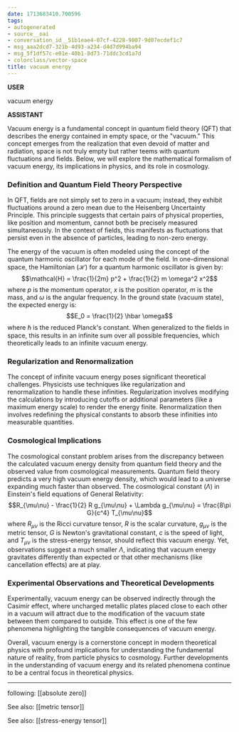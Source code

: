 ```yaml
---
date: 1713683410.700596
tags:
- autogenerated
- source__oai
- conversation_id__51b1eae4-07cf-4228-9807-9d07ecdef1c7
- msg_aaa2dcd7-321b-4d93-a234-d4d7d994ba94
- msg_5f1df57c-e01e-40b1-8d73-71ddc3cd1a7d
- colorclass/vector-space
title: vacuum energy
---
```


**USER**

vacuum energy


**ASSISTANT**

Vacuum energy is a fundamental concept in quantum field theory (QFT) that describes the energy contained in empty space, or the "vacuum." This concept emerges from the realization that even devoid of matter and radiation, space is not truly empty but rather teems with quantum fluctuations and fields. Below, we will explore the mathematical formalism of vacuum energy, its implications in physics, and its role in cosmology.

### Definition and Quantum Field Theory Perspective

In QFT, fields are not simply set to zero in a vacuum; instead, they exhibit fluctuations around a zero mean due to the Heisenberg Uncertainty Principle. This principle suggests that certain pairs of physical properties, like position and momentum, cannot both be precisely measured simultaneously. In the context of fields, this manifests as fluctuations that persist even in the absence of particles, leading to non-zero energy.

The energy of the vacuum is often modeled using the concept of the quantum harmonic oscillator for each mode of the field. In one-dimensional space, the Hamiltonian ($\mathcal{H}$) for a quantum harmonic oscillator is given by:
$$\mathcal{H} = \frac{1}{2m} p^2 + \frac{1}{2} m \omega^2 x^2$$
where $p$ is the momentum operator, $x$ is the position operator, $m$ is the mass, and $\omega$ is the angular frequency. In the ground state (vacuum state), the expected energy is:
$$E_0 = \frac{1}{2} \hbar \omega$$
where $\hbar$ is the reduced Planck's constant. When generalized to the fields in space, this results in an infinite sum over all possible frequencies, which theoretically leads to an infinite vacuum energy.

### Regularization and Renormalization

The concept of infinite vacuum energy poses significant theoretical challenges. Physicists use techniques like regularization and renormalization to handle these infinities. Regularization involves modifying the calculations by introducing cutoffs or additional parameters (like a maximum energy scale) to render the energy finite. Renormalization then involves redefining the physical constants to absorb these infinities into measurable quantities.

### Cosmological Implications

The cosmological constant problem arises from the discrepancy between the calculated vacuum energy density from quantum field theory and the observed value from cosmological measurements. Quantum field theory predicts a very high vacuum energy density, which would lead to a universe expanding much faster than observed. The cosmological constant ($\Lambda$) in Einstein's field equations of General Relativity:
$$R_{\mu\nu} - \frac{1}{2} R g_{\mu\nu} + \Lambda g_{\mu\nu} = \frac{8\pi G}{c^4} T_{\mu\nu}$$
where $R_{\mu\nu}$ is the Ricci curvature tensor, $R$ is the scalar curvature, $g_{\mu\nu}$ is the metric tensor, $G$ is Newton's gravitational constant, $c$ is the speed of light, and $T_{\mu\nu}$ is the stress-energy tensor, should reflect this vacuum energy. Yet, observations suggest a much smaller $\Lambda$, indicating that vacuum energy gravitates differently than expected or that other mechanisms (like cancellation effects) are at play.

### Experimental Observations and Theoretical Developments

Experimentally, vacuum energy can be observed indirectly through the Casimir effect, where uncharged metallic plates placed close to each other in a vacuum will attract due to the modification of the vacuum state between them compared to outside. This effect is one of the few phenomena highlighting the tangible consequences of vacuum energy.

Overall, vacuum energy is a cornerstone concept in modern theoretical physics with profound implications for understanding the fundamental nature of reality, from particle physics to cosmology. Further developments in the understanding of vacuum energy and its related phenomena continue to be a central focus in theoretical physics.


---


following: [[absolute zero]]

See also: [[metric tensor]]


See also: [[stress-energy tensor]]